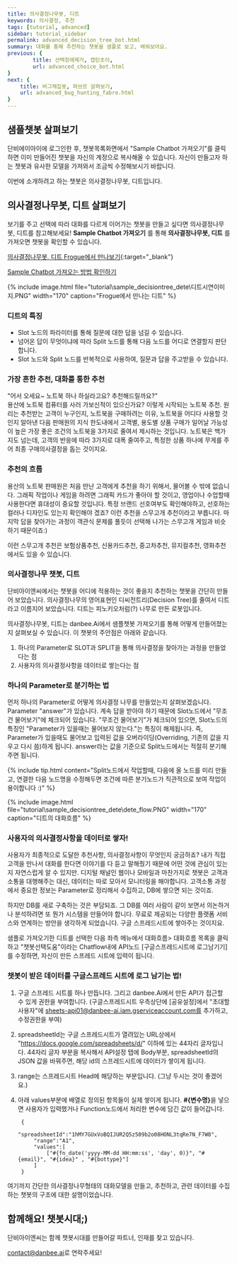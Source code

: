 ```yaml
---
title: 의사결정나무봇, 디트 
keywords: 의사결정, 추천
tags: [tutorial, advanced]
sidebar: tutorial_sidebar
permalink: advanced_decision_tree_bot.html
summary: 대화를 통해 추천하는 챗봇을 샘플로 보고, 배워보아요.
previous: {
        title: 선택장애제거, 캡틴초이,
        url: advanced_choice_bot.html
}
next: {
    title: 버그채집봇, 파브르 살펴보기,
    url: advanced_bug_hunting_fabre.html
}
---
```


## 샘플챗봇 살펴보기
단비에이아이에 로그인한 후, 챗봇목록화면에서 "Sample Chatbot 가져오기"를 클릭하면 이미 만들어진 챗봇을 자신의 계정으로 복사해올 수 있습니다. 자신이 만들고자 하는 챗봇과 유사한 모델을 가져와서 조금씩 수정해보시기 바랍니다.

이번에 소개하려고 하는 챗봇은 의사결정나무봇, 디트입니다.

## 의사결정나무봇, 디트 살펴보기
보기를 주고 선택에 따라 대화를 다르게 이어가는 챗봇을 만들고 싶다면 의사결정나무봇, 디트를 참고해보세요!
**Sample Chatbot 가져오기** 를 통해 **의사결정나무봇, 디트** 를 가져오면 챗봇을 확인할 수 있습니다. 


<span class="link">[의사결정나무봇, 디트 Frogue에서 만나보기](https://frogue.danbee.ai/?chatbot_id=4cd99ed6-4029-4489-9e47-1e3a2dc74ea5){:target="_blank"}</span><br/>

<span class="link">[Sample Chatbot 가져오는 방법 확인하기](/samplebot.html#%EC%83%98%ED%94%8C%EC%B1%97%EB%B4%87-%EA%B0%80%EC%A0%B8%EC%98%A4%EA%B8%B0)</span><br/>

{% include image.html file="tutorial\sample_decisiontree_dete\디트시연이미지.PNG" width="170" caption="Frogue에서 만나는 디트" %}


### 디트의 특징
- Slot 노드의 파라미터를 통해 질문에 대한 답을 넘길 수 있습니다.
- 넘어온 답이 무엇이냐에 따라 Split 노드를 통해 다음 노드를 어디로 연결할지 판단합니다.
- Slot 노드와 Split 노드를 반복적으로 사용하여, 질문과 답을 주고받을 수 있습니다.


### 가장 흔한 추천, 대화를 통한 추천

"어서 오세요~ 노트북 하나 하실라고요? 추천해드릴까요?" <br />
용산에 노트북 컴퓨터를 사러 가보신적이 있으신가요? 이렇게 시작되는 노트북 추천. 원리는 추천받는 고객이 누구인지, 노트북을 구매하려는 이유, 노트북을 어디다 사용할 것인지 알아낸 다음 판매원의 지식 한도내에서 고객별, 용도별 상품 구매가 일어날 가능성이 높은 가장 좋은 조건의 노트북을 3가지로 줄여서 제시하는 것입니다. 노트북은 백가지도 넘는데, 고객의 반응에 따라 3가지로 대폭 줄여주고, 특정한 상품 하나에 무게를 주어 최종 구매의사결정을 돕는 것이지요.

### 추천의 흐름

용산의 노트북 판매원은 처음 만난 고객에게 추천을 하기 위해서, 물어볼 수 밖에 없습니다.
그래픽 작업이나 게임을 하려면 그래픽 카드가 좋아야 할 것이고, 영업이나 수업할때 사용한다면 휴대성이 중요할 것입니다. 특정 브랜드 선호여부도 확인해야하고, 선호하는 컬러나 디자인도 있는지 확인해야 겠죠?
이런 추천을 스무고개 추천이라고 부릅니다.
마지막 답을 찾아가는 과정이 객관식 문제를 풀듯이 선택해 나가는 스무고개 게임과 비슷하기 때문이죠:)

이런 스무고개 추천은 보험상품추천, 신용카드추천, 중고차추천, 뮤지컬추천, 영화추천에서도 있을 수 있습니다.


### 의사결정나무 챗봇, 디트

단비아이엔씨에서는 챗봇을 어디에 적용하는 것이 좋을지 추천하는 챗봇을 간단히 만들어 보았습니다.
의사결정나무의 영어표현인 디씨전트리(Decision Tree)를 줄여서 디트라고 이름지어 보았습니다. 디트는 피노키오처럼(?) 나무로 만든 로봇입니다. 

의사결정나무봇, 디트는 danbee.Ai에서 샘플챗봇 가져오기를 통해 어떻게 만들어졌는지 살펴보실 수 있습니다. 이 챗봇의 주안점은 아래와 같습니다.

1. 하나의 Parameter로 SLOT과 SPLIT을 통해 의사결정을 찾아가는 과정을 만들었다는 점
2. 사용자의 의사결정사항을 데이터로 쌓는다는 점

### 하나의 Parameter로 분기하는 법

먼저 하나의 Parameter로 어떻게 의사결정 나무를 만들었는지 살펴보겠습니다. Parameter "answer"가 있습니다. 계속 답을 받아야 하기 때문에 Slot노드에서 "무조건 물어보기"에 체크되어 있습니다. "무조건 물어보기"가 체크되어 있으면, Slot노드의 특징인 "Parameter가 있을때는 물어보지 않는다."는 특징이 해제됩니다. 즉, Parameter가 있을때도 물어보고 입력된 값을 오버라이딩(Overriding, 기존의 값을 지우고 다시 씀)하게 됩니다. answer라는 값을 기준으로 Split노드에서는 적절히 분기해주면 됩니다.


{% include tip.html content="Split노드에서 작업할때, 다음에 올 노드를 미리 만들고, 연결한 다음 노드명을 수정해두면 조건에 따른 분기노드가 직관적으로 보여 작업이 용이합니다 :)" %}


{% include image.html file="tutorial\sample_decisiontree_dete\dete_flow.PNG" width="170" caption="디트의 대화흐름" %}


### 사용자의 의사결정사항을 데이터로 쌓자!

사용자가 최종적으로 도달한 추천사항, 의사결정사항이 무엇인지 궁금하죠?
내가 직접 고객을 만나서 대화를 한다면 이야기를 다 듣고 말해줬기 때문에 어떤 것에 관심이 있는지 자연스럽게 알 수 있지만. 디지털 채널인 웹이나 모바일과 마찬가지로 챗봇은 고객과 소통을 대행해주는 대신, 데이터는 따로 모아서 모니터링을 해야합니다. 고객소통 과정에서 중요한 정보는 Parameter로 정리해서 수집하고, DB에 쌓으면 되는 것이죠.

하지만 DB를 새로 구축하는 것은 부담되죠. 그 DB를 여러 사람이 같이 보면서 의논하거나 분석하려면 또 뭔가 시스템을 만들어야 합니다. 무료로 제공되는 다양한 플랫폼 서비스와 연계하는 방안을 생각하게 되었습니다. 구글 스프레드시트에 쌓아주는 것이지요.

샘플로 가져오기한 디트를 선택한 다음 좌측 메뉴에서
대화흐름> 대화흐름 목록을 클릭하고 "챗봇선택도움"이라는 Chatflow내에 API노드 [구글스프레드시트에 로그남기기]를 수정하면, 자신이 만든 스프레드 시트에 입력이 됩니다.

### 챗봇이 받은 데이터를 구글스프레드 시트에 로그 남기는 법!

1. 구글 스프레드 시트를 하나 만듭니다. 그리고 danbee.Ai에서 만든 API가 접근할 수 있게 권한을 부여합니다. (구글스프레드시트 우측상단에 [공유설정]에서 "초대할 사용자"에 sheets-api01@danbee-ai.iam.gserviceaccount.com를 추가하고, 수정권한을 부여)
2. spreadsheetId는 구글 스프레드시트가 열려있는 URL상에서 "https://docs.google.com/spreadsheets/d/" 이하에 있는 44자리 글자입니다.
44자리 글자 부분을 복사해서 API설정 탭에 Body부분, spreadsheetId의 JSON 값을 바꿔주면, 해당 id의 스프레드시트에 데이터가 쌓이게 됩니다.
3. range는 스프레드시트 Head에 해당하는 부분입니다. (그냥 두시는 것이 좋겠어요.)
4. 아래 values부분에 배열로 정의된 항목들이 실제 쌓이게 됩니다. <b>#{변수명}</b>을 넣으면 사용자가 입력했거나 Function노드에서 처리한 변수에 담긴 값이 들어갑니다.

        {
            "spreadsheetId":"1hMY7GUxVoBQIJUR2Q5z509b2o08HONL3tqRe7N_F7W8",
            "range":"A1",
            "values":[
                ["#{fn_date('yyyy-MM-dd HH:mm:ss', 'day', 0)}", "#{email}", "#{idea}" , "#{bottype}"]
            ]
        }
	
여기까지 간단한 의사결정나무형태의 대화모델을 만들고, 추천하고, 관련 데이터를 수집하는 챗봇의 구조에 대한 설명이었습니다.

## 함께해요! 챗봇시대;) 
단비아이엔씨는 함께 챗봇시대를 만들어갈 파트너, 인재를 찾고 있습니다. 

[contact@danbee.ai](mailto:contact@danbee.ai)로 연락주세요!


